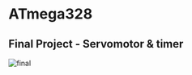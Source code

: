 # ATmega328

## Final Project - Servomotor & timer
![final](https://github.com/user-attachments/assets/867a5cdf-8a24-4c2d-80b2-72eef88b8586)
